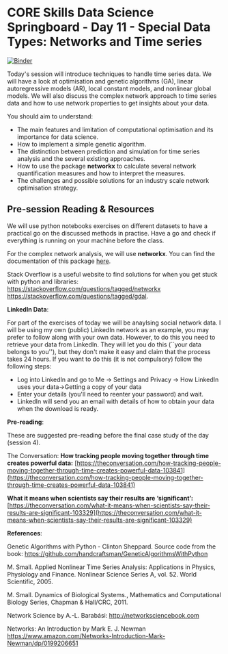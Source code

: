 # CORE Skills Data Science Springboard - Day 11 - Special Data Types: Networks and Time series

[![Binder](https://mybinder.org/badge.svg)](https://mybinder.org/v2/gh/core-skills/11-complex-data.git/master?urlpath=/lab/tree/notebooks/)

Today's session will introduce techniques to handle time series data. We will have a look at optimisation and genetic algorithms (GA), linear autoregressive models (AR), local constant models, and nonlinear global models. We will also discuss the complex network approach to time series data and how to use network properties to get insights about your data.  

You should aim to understand:

- The main features and limitation of computational optimisation and its importance for data science.
- How to implement a simple genetic algorithm.
- The distinction between prediction and simulation for time series analysis and the  several existing approaches.
- How to use the package **networkx** to calculate several network quantification measures and how to interpret the measures.
- The challenges and possible solutions for an industry scale network optimisation strategy.


## Pre-session Reading & Resources

We will use python notebooks exercises on different datasets to have a practical go on the discussed methods in practise. Have a go and check if everything is running on your machine before the class.  

For the complex network analysis, we will use **networkx**. You can find the documentation of  this package [here](https://networkx.github.io).

Stack Overflow is a useful website to find solutions for when you get stuck with python and libraries:
https://stackoverflow.com/questions/tagged/networkx
https://stackoverflow.com/questions/tagged/gdal.

**LinkedIn Data**:

For part of the exercises of today we will be anaylsing social network data. I will be using my own (public) LinkedIn network as an example, you may prefer to follow along with your own data. However, to do this you need to retrieve your data from LinkedIn. They will let you do this (``your data belongs to you''), but they don't make it easy and claim that the process takes 24 hours. If you want to do this (it is not compulsory) follow the following steps:
- Log into LinkedIn and go to Me -> Settings and Privacy -> How LinkedIn uses your data->Getting a copy of your data
- Enter your details (you'll need to reenter your password) and wait.
- LinkedIn will send you an email with details of how to obtain your data when the download is ready.

**Pre-reading**:

These are suggested pre-reading before the final case study of the day (session 4).

The Conversation:
**How tracking people moving together through time creates powerful data:**
[https://theconversation.com/how-tracking-people-moving-together-through-time-creates-powerful-data-103841](https://theconversation.com/how-tracking-people-moving-together-through-time-creates-powerful-data-103841)

**What it means when scientists say their results are ‘significant’:**
[https://theconversation.com/what-it-means-when-scientists-say-their-results-are-significant-103329](https://theconversation.com/what-it-means-when-scientists-say-their-results-are-significant-103329)

**References**:

Genetic Algorithms with Python - Clinton Sheppard.
Source code from the book: https://github.com/handcraftsman/GeneticAlgorithmsWithPython

M. Small. Applied Nonlinear Time Series Analysis: Applications in Physics, Physiology and Finance. Nonlinear Science Series A, vol. 52. World Scientific, 2005.

M. Small. Dynamics of Biological Systems., Mathematics and Computational Biology Series, Chapman & Hall/CRC, 2011.

Network Science by A.-L. Barabási: http://networksciencebook.com

Networks: An Introduction by Mark E. J. Newman
https://www.amazon.com/Networks-Introduction-Mark-Newman/dp/0199206651
